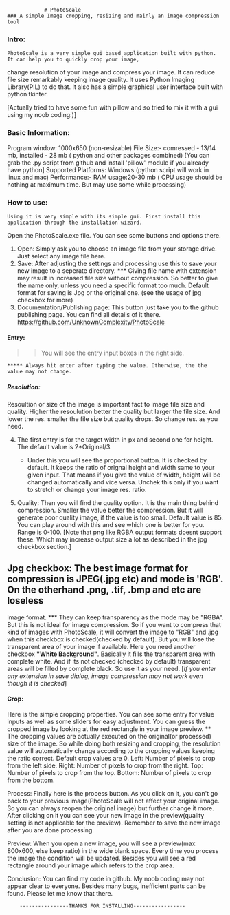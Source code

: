 				# PhotoScale
	### A simple Image cropping, resizing and mainly an image compression tool

### Intro:
	PhotoScale is a very simple gui based application built with python. It can help you to quickly crop your image,
change resolution of your image and compress your image. It can reduce file size remarkably keeping image quality.
It uses Python Imaging Library(PIL) to do that. It also has a simple graphical user interface built with python tkinter.

[Actually tried to have some fun with pillow and so tried to mix it with a gui using my noob coding:)]

### Basic Information:
Program window: 1000x650 (non-resizable)
File Size:- comressed - 13/14 mb, installed - 28 mb ( python and other packages combined)
[You can grab the .py script from github and install 'pillow' module if you already have python]
Supported Platforms: Windows (python script will work in linux and mac)
Performance:- RAM usage:20-30 mb ( CPU usage should be nothing at maximum time. But may use some while processing)

### How to use:
	Using it is very simple with its simple gui. First install this application through the installation wizard.
Open the PhotoScale.exe file. You can see some buttons and options there.
1. Open: Simply ask you to choose an image file from your storage drive. Just select any image file here.
2. Save: After adjusting the settings and processing use this to save your new image to a seperate directory.
	*** Giving file name with extension may result in increased file size without compression. So better to give the name only,
unless you need a specific format too much. Default format for saving is Jpg or the original one. (see the usage of jpg checkbox for more)
3. Documentation/Publishing page: This button just take you to the github publishing page. You can find all details of it there.
		https://github.com/UnknownComplexity/PhotoScale
#### Entry:
>> You will see the entry input boxes in the right side.

	***** Always hit enter after typing the value. Otherwise, the the value may not change.

##### Resolution:
Resoultion or size of the image is important fact to image file size and quality. Higher the resoulution better the quality
but larger the file size. And lower the res. smaller the file size but quality drops. So change res. as you need.

4. The first entry is for the target width in px and second one for height. The default value is 2*Original/3. 
	* Under this you will see the proportional button. It is checked by default. It keeps the ratio of orignal height and width same
	to your given input. That means if you give the value of width, height will be changed automatically and vice versa.
	Unchek this only if you want to stretch or change your image res. ratio.

5. Quality: Then you will find the quality option. It is the main thing behind compression. Smaller the value better the compression.
But it will generate poor quality image, if the value is too small. Default value is 85. You can play around with this and see which one is 
better for you. Range is 0-100.
   	[Note that png like RGBA output formats doesnt support these. Which may increase output size a lot as described in the jpg checkbox section.]
## Jpg checkbox: The best image format for compression is JPEG(.jpg etc) and mode is 'RGB'. On the otherhand .png, .tif, .bmp and etc are loseless 
image format. *** They can keep transparency as the mode may be "RGBA". But this is not ideal for image compression. So if you want to compress that kind of
images with PhotoScale, it will convert the image to "RGB" and .jpg when this checkbox is checked(checked by default). But you will lose the transparent 
area of your image if available. Here you need another checkbox **"White Background"**. Basically it fills the transparent area with complete white.
And if its not checked (checked by default) transparent areas will be filled by complete black. So use it as your need.
		[*If you enter any extension in save dialog, image compression may not work even though it is checked*]
#### Crop:
Here is the simple cropping properties. You can see some entry for value inputs as well as some sliders for easy adjustment. You can guess the 
cropped image by looking at the red rectangle in your image preview. 
	** The cropping values are actually executed on the original(or processed) size of the image. So while doing both resizing and cropping,
	   the resolution value will automatically change according to the cropping values keeping the ratio correct. Default crop values are 0.
Left: Number of pixels to crop from the left side.
Right: Number of pixels to crop from the right.
Top: Number of pixels to crop from the top.
Bottom: Number of pixels to crop from the bottom.

Process: Finally here is the process button. As you click on it, you can't go back to your previous image(PhotoScale will not affect your original image.
So you can always reopen the original image) but further change it more. After clicking on it you can see your new image in the preview(quality setting
is not applicable for the preview). Remember to save the new image after you are done processing.

Preview: When you open a new image, you will see a preview(max 800x600, else keep ratio) in the wide blank space.
Every time you process the image the condition will be updated. Besides you will see a red rectangle around your image which refers to the crop area.

Conclusion: You can find my code in github. My noob coding may not appear clear to everyone. Besides many bugs, inefficient parts can be found.
Please let me know that there.

		----------------THANKS FOR INSTALLING-----------------
